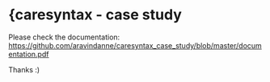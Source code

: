 # {caresyntax - case study

Please check the documentation: https://github.com/aravindanne/caresyntax_case_study/blob/master/documentation.pdf

Thanks :)
